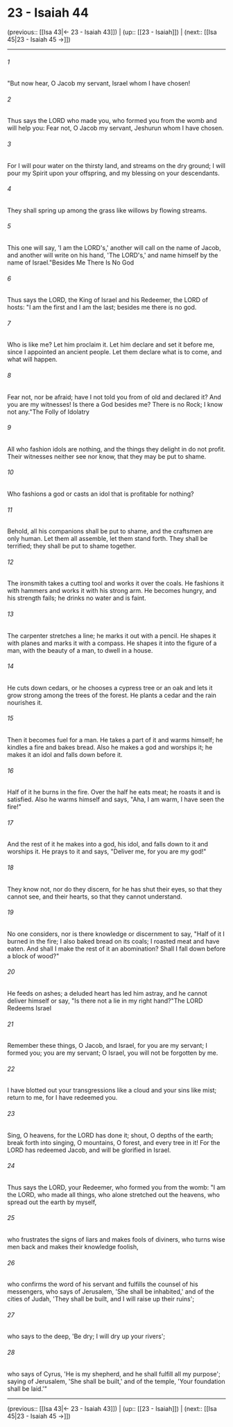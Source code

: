 # 23 - Isaiah 44

(previous:: [[Isa 43|← 23 - Isaiah 43]]) | (up:: [[23 - Isaiah]]) | (next:: [[Isa 45|23 - Isaiah 45 →]])

***


###### 1 
"But now hear, O Jacob my servant, Israel whom I have chosen! 

###### 2 
Thus says the LORD who made you, who formed you from the womb and will help you: Fear not, O Jacob my servant, Jeshurun whom I have chosen. 

###### 3 
For I will pour water on the thirsty land, and streams on the dry ground; I will pour my Spirit upon your offspring, and my blessing on your descendants. 

###### 4 
They shall spring up among the grass like willows by flowing streams. 

###### 5 
This one will say, 'I am the LORD's,' another will call on the name of Jacob, and another will write on his hand, 'The LORD's,' and name himself by the name of Israel."Besides Me There Is No God 

###### 6 
Thus says the LORD, the King of Israel and his Redeemer, the LORD of hosts: "I am the first and I am the last; besides me there is no god. 

###### 7 
Who is like me? Let him proclaim it. Let him declare and set it before me, since I appointed an ancient people. Let them declare what is to come, and what will happen. 

###### 8 
Fear not, nor be afraid; have I not told you from of old and declared it? And you are my witnesses! Is there a God besides me? There is no Rock; I know not any."The Folly of Idolatry 

###### 9 
All who fashion idols are nothing, and the things they delight in do not profit. Their witnesses neither see nor know, that they may be put to shame. 

###### 10 
Who fashions a god or casts an idol that is profitable for nothing? 

###### 11 
Behold, all his companions shall be put to shame, and the craftsmen are only human. Let them all assemble, let them stand forth. They shall be terrified; they shall be put to shame together. 

###### 12 
The ironsmith takes a cutting tool and works it over the coals. He fashions it with hammers and works it with his strong arm. He becomes hungry, and his strength fails; he drinks no water and is faint. 

###### 13 
The carpenter stretches a line; he marks it out with a pencil. He shapes it with planes and marks it with a compass. He shapes it into the figure of a man, with the beauty of a man, to dwell in a house. 

###### 14 
He cuts down cedars, or he chooses a cypress tree or an oak and lets it grow strong among the trees of the forest. He plants a cedar and the rain nourishes it. 

###### 15 
Then it becomes fuel for a man. He takes a part of it and warms himself; he kindles a fire and bakes bread. Also he makes a god and worships it; he makes it an idol and falls down before it. 

###### 16 
Half of it he burns in the fire. Over the half he eats meat; he roasts it and is satisfied. Also he warms himself and says, "Aha, I am warm, I have seen the fire!" 

###### 17 
And the rest of it he makes into a god, his idol, and falls down to it and worships it. He prays to it and says, "Deliver me, for you are my god!" 

###### 18 
They know not, nor do they discern, for he has shut their eyes, so that they cannot see, and their hearts, so that they cannot understand. 

###### 19 
No one considers, nor is there knowledge or discernment to say, "Half of it I burned in the fire; I also baked bread on its coals; I roasted meat and have eaten. And shall I make the rest of it an abomination? Shall I fall down before a block of wood?" 

###### 20 
He feeds on ashes; a deluded heart has led him astray, and he cannot deliver himself or say, "Is there not a lie in my right hand?"The LORD Redeems Israel 

###### 21 
Remember these things, O Jacob, and Israel, for you are my servant; I formed you; you are my servant; O Israel, you will not be forgotten by me. 

###### 22 
I have blotted out your transgressions like a cloud and your sins like mist; return to me, for I have redeemed you. 

###### 23 
Sing, O heavens, for the LORD has done it; shout, O depths of the earth; break forth into singing, O mountains, O forest, and every tree in it! For the LORD has redeemed Jacob, and will be glorified in Israel. 

###### 24 
Thus says the LORD, your Redeemer, who formed you from the womb: "I am the LORD, who made all things, who alone stretched out the heavens, who spread out the earth by myself, 

###### 25 
who frustrates the signs of liars and makes fools of diviners, who turns wise men back and makes their knowledge foolish, 

###### 26 
who confirms the word of his servant and fulfills the counsel of his messengers, who says of Jerusalem, 'She shall be inhabited,' and of the cities of Judah, 'They shall be built, and I will raise up their ruins'; 

###### 27 
who says to the deep, 'Be dry; I will dry up your rivers'; 

###### 28 
who says of Cyrus, 'He is my shepherd, and he shall fulfill all my purpose'; saying of Jerusalem, 'She shall be built,' and of the temple, 'Your foundation shall be laid.'"

***

(previous:: [[Isa 43|← 23 - Isaiah 43]]) | (up:: [[23 - Isaiah]]) | (next:: [[Isa 45|23 - Isaiah 45 →]])

